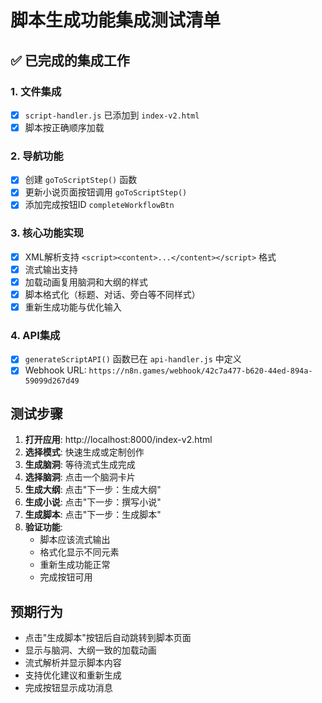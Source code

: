 # 脚本生成功能集成测试清单

## ✅ 已完成的集成工作

### 1. 文件集成
- [x] `script-handler.js` 已添加到 `index-v2.html` 
- [x] 脚本按正确顺序加载

### 2. 导航功能
- [x] 创建 `goToScriptStep()` 函数
- [x] 更新小说页面按钮调用 `goToScriptStep()`
- [x] 添加完成按钮ID `completeWorkflowBtn`

### 3. 核心功能实现
- [x] XML解析支持 `<script><content>...</content></script>` 格式
- [x] 流式输出支持
- [x] 加载动画复用脑洞和大纲的样式
- [x] 脚本格式化（标题、对话、旁白等不同样式）
- [x] 重新生成功能与优化输入

### 4. API集成
- [x] `generateScriptAPI()` 函数已在 `api-handler.js` 中定义
- [x] Webhook URL: `https://n8n.games/webhook/42c7a477-b620-44ed-894a-59099d267d49`

## 测试步骤

1. **打开应用**: http://localhost:8000/index-v2.html
2. **选择模式**: 快速生成或定制创作
3. **生成脑洞**: 等待流式生成完成
4. **选择脑洞**: 点击一个脑洞卡片
5. **生成大纲**: 点击"下一步：生成大纲"
6. **生成小说**: 点击"下一步：撰写小说"
7. **生成脚本**: 点击"下一步：生成脚本"
8. **验证功能**:
   - 脚本应该流式输出
   - 格式化显示不同元素
   - 重新生成功能正常
   - 完成按钮可用

## 预期行为

- 点击"生成脚本"按钮后自动跳转到脚本页面
- 显示与脑洞、大纲一致的加载动画
- 流式解析并显示脚本内容
- 支持优化建议和重新生成
- 完成按钮显示成功消息
